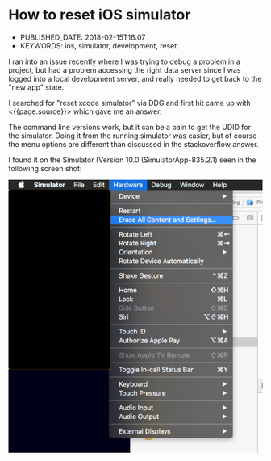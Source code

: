 # How to reset iOS simulator

- PUBLISHED_DATE: 2018-02-15T16:07
- KEYWORDS: ios, simulator, development, reset

[source]: https://stackoverflow.com/questions/16195859/reset-ios-simulator-application-data-to-run-app-for-first-time#16195931

I ran into an issue recently where I was trying to debug a problem in
a project, but had a problem accessing the right data server since I
was logged into a local development server, and really needed to get
back to the "new app" state.

I searched for "reset xcode simulator" via DDG and first hit came up
with <{{page.source}}> which gave me an answer.

The command line versions work, but it can be a pain to get the UDID
for the simulator. Doing it from the running simulator was easier, but
of course the menu options are different than discussed in the
stackoverflow answer.

I found it on the Simulator
(Version 10.0 (SimulatorApp-835.2.1) seen in the following screen
shot:

![Reset IOS Simulator Screenshot](../images/reset-ios-simulator.png)
